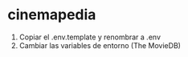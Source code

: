 # cinemapedia

1. Copiar el .env.template y renombrar a .env
2. Cambiar las variables de entorno (The MovieDB)
